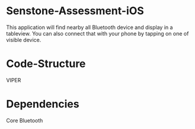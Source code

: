 # Senstone-Assessment-iOS
This application will find nearby all Bluetooth device and display in a tableview. You can also connect that with your phone by tapping on one of visible device.

# Code-Structure
VIPER

# Dependencies
Core Bluetooth
